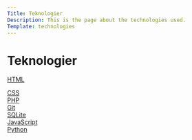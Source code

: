 ```yaml
---
Title: Teknologier
Description: This is the page about the technologies used.
Template: technologies
---
```


<div class="box box-title">
<h1>Teknologier</h1>
</div>

<div class="box html">

<a href="technology/html" aria-label="HTML"><i class="fab fa-html5"></i> HTML</a>
</div>

<div class="box css">
<a href="technology/css" aria-label="CSS"><i class="fab fa-css3-alt"></i> CSS</a>
</div>

<div class="box php">
<a href="technology/php" aria-label="PHP"><i class="fab fa-php"></i> PHP</a>
</div>

<div class="box git">
<a href="technology/git" aria-label="Git"><i class="fab fa-git-square"></i> Git</a>
</div>

<div class="box sql">
<a href="technology/sqlite" aria-label="SQLite"><i class="fas fa-database"></i> SQLite</a>
</div>

<div class="box js">
<a href="technology/javascript" aria-label="JavaScript"><i class="fab fa-js-square"></i> JavaScript</a>
</div>

<div class="box py">
<a href="technology/python" aria-label="Python"><i class="fab fa-python"></i> Python</a>
</div>
